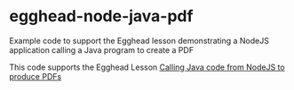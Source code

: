 # egghead-node-java-pdf
Example code to support the Egghead lesson demonstrating a NodeJS application calling a Java program to create a PDF

This code supports the Egghead Lesson [Calling Java code from NodeJS to produce PDFs](https://egghead.io/lessons/egghead-calling-java-code-from-nodejs-to-produce-pdfs)
